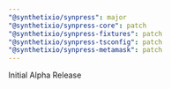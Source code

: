 ```yaml
---
"@synthetixio/synpress": major
"@synthetixio/synpress-core": patch
"@synthetixio/synpress-fixtures": patch
"@synthetixio/synpress-tsconfig": patch
"@synthetixio/synpress-metamask": patch
---
```


Initial Alpha Release

